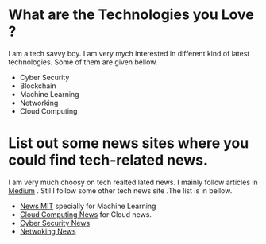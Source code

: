# What are the Technologies you Love ?
I am a tech savvy boy. I am very mych interested in different kind of latest technologies. Some of them are given bellow.

* Cyber Security
* Blockchain
* Machine Learning 
* Networking
* Cloud Computing

# List out some news sites where you could find tech-related news.

I am very much choosy on tech realted lated news. I mainly follow articles in [Medium](https://medium.com/) . Stil I follow some other tech news site .The list is in bellow.

* [News MIT](http://news.mit.edu/) specially for Machine Learning
* [Cloud Computing News](https://www.cloudcomputing-news.net/) for Cloud news.
* [Cyber Security News](https://cyware.com/)
* [Netwoking News](https://www.networkworld.com/)
